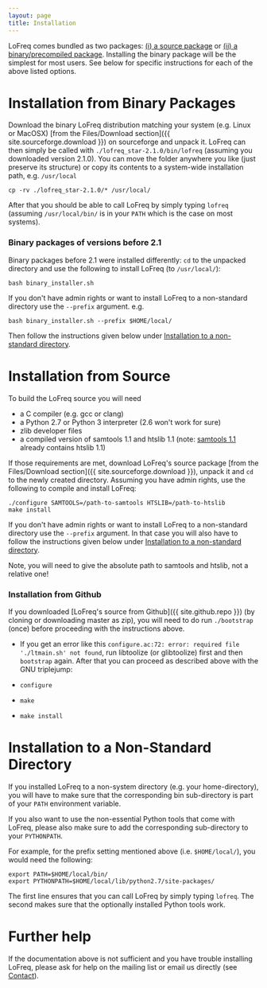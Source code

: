 ```yaml
---
layout: page
title: Installation
---
```



LoFreq comes bundled as two packages: [(i) a source package](#source)
or [(ii) a binary/precompiled package](#binary). Installing the binary
package will be the simplest for most users. See below for specific
instructions for each of the above listed options.

# <a name="binary">Installation from Binary Packages</a>

Download the binary LoFreq distribution matching your system (e.g.
Linux or MacOSX) [from the Files/Download section]({{ site.sourceforge.download }}) on sourceforge and unpack it. LoFreq can
then simply be called with `./lofreq_star-2.1.0/bin/lofreq` (assuming
you downloaded version 2.1.0). You can move the folder anywhere you
like (just preserve its structure) or copy its contents to a
system-wide installation path, e.g. `/usr/local`

    cp -rv ./lofreq_star-2.1.0/* /usr/local/

After that you should be able to call LoFreq by simply typing `lofreq`
(assuming `/usr/local/bin/` is in your `PATH` which is the case on
most systems).




### Binary packages of versions before 2.1

Binary packages before 2.1 were installed differently: `cd` to the
unpacked directory and use the
following to install LoFreq (to `/usr/local/`):

    bash binary_installer.sh 

If you don't have admin rights or want to install LoFreq to a non-standard directory use the `--prefix` argument. e.g.

    bash binary_installer.sh --prefix $HOME/local/

Then follow the instructions given below under
[Installation to a non-standard directory](#prefix).

# <a name="source">Installation from Source</a>


To build the LoFreq source you will need

- a C compiler (e.g. gcc or clang)
- a Python 2.7 or Python 3 interpreter (2.6 won't work for sure)
- zlib developer files
- a compiled version of samtools 1.1 and htslib 1.1
  (note: [samtools 1.1](http://sourceforge.net/projects/samtools/files/samtools/1.1/samtools-1.1.tar.bz2/download)
  already contains htslib 1.1)

If those requirements are met, download LoFreq's source package
[from the Files/Download section]({{ site.sourceforge.download }}),
unpack it and `cd` to the newly created directory. Assuming you have
admin rights, use the following to compile and install LoFreq:

    ./configure SAMTOOLS=/path-to-samtools HTSLIB=/path-to-htslib
    make install

If you don't have admin rights or want to install LoFreq to a
non-standard directory use the `--prefix` argument. In that case
you will also have to follow the instructions given below under
[Installation to a non-standard directory](#prefix).

Note, you will need to give the absolute path to samtools and htslib,
not a relative one!

### Installation from Github

If you downloaded
[LoFreq's source from Github]({{ site.github.repo }})
(by cloning or downloading master as zip), you will need to do run
`./bootstrap`  (once) before proceeding with the instructions above.
- If you get an error like this `configure.ac:72: error: required file
'./ltmain.sh' not found`, run libtoolize (or glibtoolize) first and
then `bootstrap` again. After that you can proceed as described above
with the GNU triplejump:

- `configure`
- `make`
- `make install`


 
# <a name="prefix">Installation to a Non-Standard Directory</a>

If you installed LoFreq to a non-system directory (e.g. your
home-directory), you will have to make sure that the corresponding
bin sub-directory is part of your `PATH` environment
variable.

If you also want to use the non-essential Python tools that come with
LoFreq, please also make sure to add the corresponding 
sub-directory to your `PYTHONPATH`.

For example, for the prefix setting mentioned above (i.e.
`$HOME/local/`), you would need the following:

    export PATH=$HOME/local/bin/
    export PYTHONPATH=$HOME/local/lib/python2.7/site-packages/

The first line ensures that you can call LoFreq by simply typing
`lofreq`. The second makes sure that the optionally installed Python tools work.

# Further help

If the documentation above is not sufficient and you have trouble
installing LoFreq, please ask for help on the mailing list or email us
directly (see <a href="{{ site.baseurl }}/contact">Contact</a>).

